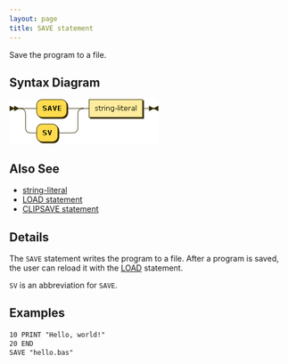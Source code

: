 ```yaml
---
layout: page
title: SAVE statement
---
```


Save the program to a file.


## Syntax Diagram

![Syntax diagram](/diagram/SAVE-statement.png)


## Also See

- [string-literal](/reference/string-literal)
- [LOAD statement](/reference/load)
- [CLIPSAVE statement](/reference/clipsave)


## Details

The `SAVE` statement writes the program to a file.  After a program is saved, the user can reload it with the [LOAD](/reference/load) statement.

`SV` is an abbreviation for `SAVE`.


## Examples

    10 PRINT "Hello, world!"
    20 END
    SAVE "hello.bas"

